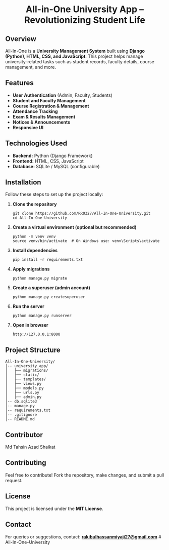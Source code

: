 <h1 align="center">All-in-One University App – Revolutionizing Student Life </h1>

## Overview
All-In-One is a **University Management System** built using **Django (Python), HTML, CSS, and JavaScript**. This project helps manage university-related tasks such as student records, faculty details, course management, and more.

## Features
- **User Authentication** (Admin, Faculty, Students)  
- **Student and Faculty Management**  
- **Course Registration & Management**  
- **Attendance Tracking**  
- **Exam & Results Management**  
- **Notices & Announcements**  
- **Responsive UI**

## Technologies Used
- **Backend:** Python (Django Framework)  
- **Frontend:** HTML, CSS, JavaScript  
- **Database:** SQLite / MySQL (configurable)

## Installation
Follow these steps to set up the project locally:

1. **Clone the repository**
   ```
   git clone https://github.com/RR0327/All-In-One-University.git
   cd All-In-One-University
   ```

2. **Create a virtual environment (optional but recommended)**
   ```
   python -m venv venv
   source venv/bin/activate  # On Windows use: venv\Scripts\activate
   ```

3. **Install dependencies**
   ```
   pip install -r requirements.txt
   ```

4. **Apply migrations**
   ```
   python manage.py migrate
   ```

5. **Create a superuser (admin account)**
   ```
   python manage.py createsuperuser
   ```

6. **Run the server**
   ```
   python manage.py runserver
   ```

7. **Open in browser**
   ```
   http://127.0.0.1:8000
   ```

## Project Structure
```
All-In-One-University/
│-- university_app/
│   ├── migrations/
│   ├── static/
│   ├── templates/
│   ├── views.py
│   ├── models.py
│   ├── urls.py
│   ├── admin.py
│-- db.sqlite3
│-- manage.py
│-- requirements.txt
│-- .gitignore
│-- README.md
```

## Contributor
Md Tahsin Azad Shaikat

## Contributing
Feel free to contribute! Fork the repository, make changes, and submit a pull request.

## License
This project is licensed under the **MIT License**.

## Contact
For queries or suggestions, contact: **rakibulhassanmiyaji27@gmail.com**
#   A l l - I n - O n e - U n i v e r s i t y  
 